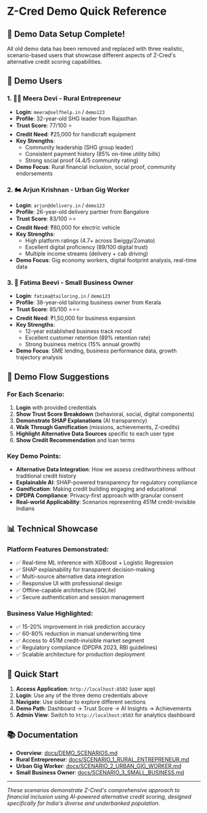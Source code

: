 # Z-Cred Demo Quick Reference

## 🚀 Demo Data Setup Complete!

All old demo data has been removed and replaced with three realistic, scenario-based users that showcase different aspects of Z-Cred's alternative credit scoring capabilities.

## 👥 Demo Users

### 1. 👩‍🌾 Meera Devi - Rural Entrepreneur
- **Login**: `meera@selfhelp.in` / `demo123`
- **Profile**: 32-year-old SHG leader from Rajasthan
- **Trust Score**: 77/100 ⭐
- **Credit Need**: ₹25,000 for handicraft equipment
- **Key Strengths**: 
  - Community leadership (SHG group leader)
  - Consistent payment history (85% on-time utility bills)
  - Strong social proof (4.4/5 community rating)
- **Demo Focus**: Rural financial inclusion, social proof, community endorsements

### 2. 🏍️ Arjun Krishnan - Urban Gig Worker  
- **Login**: `arjun@delivery.in` / `demo123`
- **Profile**: 26-year-old delivery partner from Bangalore
- **Trust Score**: 83/100 ⭐⭐
- **Credit Need**: ₹80,000 for electric vehicle
- **Key Strengths**:
  - High platform ratings (4.7+ across Swiggy/Zomato)
  - Excellent digital proficiency (89/100 digital trust)
  - Multiple income streams (delivery + cab driving)
- **Demo Focus**: Gig economy workers, digital footprint analysis, real-time data

### 3. 👗 Fatima Beevi - Small Business Owner
- **Login**: `fatima@tailoring.in` / `demo123` 
- **Profile**: 38-year-old tailoring business owner from Kerala
- **Trust Score**: 85/100 ⭐⭐⭐
- **Credit Need**: ₹1,50,000 for business expansion
- **Key Strengths**:
  - 12-year established business track record
  - Excellent customer retention (89% retention rate)
  - Strong business metrics (15% annual growth)
- **Demo Focus**: SME lending, business performance data, growth trajectory analysis

## 🎯 Demo Flow Suggestions

### For Each Scenario:
1. **Login** with provided credentials
2. **Show Trust Score Breakdown** (behavioral, social, digital components)
3. **Demonstrate SHAP Explanations** (AI transparency)
4. **Walk Through Gamification** (missions, achievements, Z-credits)
5. **Highlight Alternative Data Sources** specific to each user type
6. **Show Credit Recommendation** and loan terms

### Key Demo Points:
- **Alternative Data Integration**: How we assess creditworthiness without traditional credit history
- **Explainable AI**: SHAP-powered transparency for regulatory compliance
- **Gamification**: Making credit building engaging and educational
- **DPDPA Compliance**: Privacy-first approach with granular consent
- **Real-world Applicability**: Scenarios representing 451M credit-invisible Indians

## 📊 Technical Showcase

### Platform Features Demonstrated:
- ✅ Real-time ML inference with XGBoost + Logistic Regression
- ✅ SHAP explainability for transparent decision-making
- ✅ Multi-source alternative data integration
- ✅ Responsive UI with professional design
- ✅ Offline-capable architecture (SQLite)
- ✅ Secure authentication and session management

### Business Value Highlighted:
- ✅ 15-20% improvement in risk prediction accuracy
- ✅ 60-80% reduction in manual underwriting time
- ✅ Access to 451M credit-invisible market segment
- ✅ Regulatory compliance (DPDPA 2023, RBI guidelines)
- ✅ Scalable architecture for production deployment

## 🚀 Quick Start

1. **Access Application**: `http://localhost:8502` (user app)
2. **Login**: Use any of the three demo credentials above
3. **Navigate**: Use sidebar to explore different sections
4. **Demo Path**: Dashboard → Trust Score → AI Insights → Achievements
5. **Admin View**: Switch to `http://localhost:8503` for analytics dashboard

## 📚 Documentation

- **Overview**: [docs/DEMO_SCENARIOS.md](docs/DEMO_SCENARIOS.md)
- **Rural Entrepreneur**: [docs/SCENARIO_1_RURAL_ENTREPRENEUR.md](docs/SCENARIO_1_RURAL_ENTREPRENEUR.md)
- **Urban Gig Worker**: [docs/SCENARIO_2_URBAN_GIG_WORKER.md](docs/SCENARIO_2_URBAN_GIG_WORKER.md)
- **Small Business Owner**: [docs/SCENARIO_3_SMALL_BUSINESS.md](docs/SCENARIO_3_SMALL_BUSINESS.md)

---

*These scenarios demonstrate Z-Cred's comprehensive approach to financial inclusion using AI-powered alternative credit scoring, designed specifically for India's diverse and underbanked population.*
